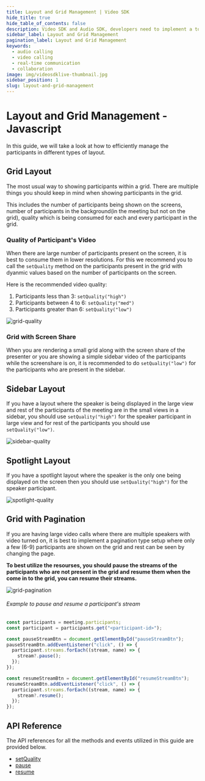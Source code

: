 ```yaml
---
title: Layout and Grid Management | Video SDK
hide_title: true
hide_table_of_contents: false
description: Video SDK and Audio SDK, developers need to implement a token server. This requires efforts on both the front-end and backend.
sidebar_label: Layout and Grid Management
pagination_label: Layout and Grid Management
keywords:
  - audio calling
  - video calling
  - real-time communication
  - collaboration
image: img/videosdklive-thumbnail.jpg
sidebar_position: 1
slug: layout-and-grid-management
---
```


# Layout and Grid Management - Javascript

In this guide, we will take a look at how to efficiently manage the participants in different types of layout.

## Grid Layout

The most usual way to showing participants within a grid. There are multiple things you should keep in mind when showing participants in the grid.

This includes the number of participants being shown on the screens, number of participants in the background(in the meeting but not on the grid), quality which is being consumed for each and every participant in the grid.

### Quality of Participant's Video

When there are large number of participants present on the screen, it is best to consume them in lower resolutions. For this we recommend you to call the `setQuality` method on the participants present in the grid with dyanmic values based on the number of participants on the screen.

Here is the recommended video quality:

1. Participants less than 3: `setQuality("high")`
2. Participants between 4 to 6: `setQuality("med")`
3. Participants greater than 6: `setQuality("low")`

![grid-quality](/img/grid-quality.png)

### Grid with Screen Share

When you are rendering a small grid along with the screen share of the presenter or you are showing a simple sidebar video of the participants while the screenshare is on, it is recommended to do `setQuality("low")` for the participants who are present in the sidebar.

## Sidebar Layout

If you have a layout where the speaker is being displayed in the large view and rest of the participants of the meeting are in the small views in a sidebar, you should use `setQuality("high")` for the speaker participant in large view and for rest of the participants you should use `setQuality("low")`.

![sidebar-quality](/img/sidebar-quality.png)

## Spotlight Layout

If you have a spotlight layout where the speaker is the only one being displayed on the screen then you should use `setQuality("high")` for the speaker participant.

![spotlight-quality](/img/spotlight-quality.png)

## Grid with Pagination

If you are having large video calls where there are multiple speakers with video turned on, it is best to implement a pagination type setup where only a few (6-9) participants are shown on the grid and rest can be seen by changing the page.

**To best utilize the resourses, you should pause the streams of the participants who are not present in the grid and resume them when the come in to the grid, you can resume their streams.**

![grid-pagination](/img/grid-pagination.png)

###### Example to pause and resume a participant's stream

```js
const participants = meeting.participants;
const participant = participants.get("<participant-id>");

const pauseStreamBtn = document.getElementById("pauseStreamBtn");
pauseStreamBtn.addEventListener("click", () => {
  participant.streams.forEach((stream, name) => {
    stream?.pause();
  });
});

const resumeStreamBtn = document.getElementById("resumeStreamBtn");
resumeStreamBtn.addEventListener("click", () => {
  participant.streams.forEach((stream, name) => {
    stream?.resume();
  });
});
```

## API Reference

The API references for all the methods and events utilized in this guide are provided below.

- [setQuality](/javascript/api/sdk-reference/participant-class/methods#setquality)
- [pause](/javascript/api/sdk-reference/stream-class/methods#pause)
- [resume](/javascript/api/sdk-reference/stream-class/methods#resume)
